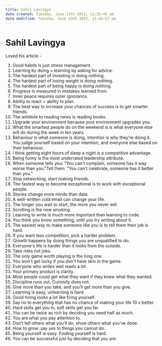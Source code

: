 ```yaml
---
title: Sahil Lavingya
date created: Tuesday, June 13th 2023, 11:25:45 am
date modified: Tuesday, June 13th 2023, 11:41:57 pm
---
```


# Sahil Lavingya

Loved his article -

1. Good habits is just stress management.
2. Learning by doing > learning by asking for advice.
3. The hardest part of investing is doing nothing.
4. The hardest part of losing weight is doing nothing.
5. The hardest part of being happy is doing nothing.
6. Progress is measured in mistakes learned from.
7. Inner peace requires outer ignorance.
8. Ability to react > ability to plan.
9. The best way to increase your chances of success is to get smarter friends.
10. The antidote to reading news is reading books.
11. Upgrade your environment because your environment upgrades you.
12. What the smartest people do on the weekend is is what everyone else will do during the week in ten years.
13. Behaviour is what someone is doing, intention is why they're doing it. You judge yourself based on your intention, and everyone else based on their behaviour.
14. I think getting eight hours of sleep a night is a competitive advantage.
15. Being funny is the most underrated leadership attribute.
16. When someone tells you: "You can't complain, someone has it way worse than you."Tell them: "You can't celebrate, someone has it better than you."
17. Stop networking, start making friends.
18. The fastest way to become exceptional is to work with exceptional people.
19. Stories change more minds than data.
20. A well-written cold email can change your life.
21. The longer you wait to start, the more you never will.
22. Scrolling is the new smoking.
23. Learning to write is much more important than learning to code.
24. You think you know something, until you try writing about it.
25. The easiest way to make someone like you is to tell them their job is hard.
26. If you want less competition, pick a harder problem.
27. Growth happens by doing things you are unqualified to do.
28. Everyone's life is harder than it looks from the outside.
29. Take risks not jobs.
30. The only game worth playing is the long one.
31. You won't get lucky if you don't have skin in the game.
32. Everyone who writes well reads a lot.
33. Your primary product is clarity.
34. Most people could get what they want if they knew what they wanted.
35. Discipline runs out. Curiosity does not.
36. Give more than you take, and you’ll get more than you give.
37. Learning is easy, unlearning is hard.
38. Good hiring looks a lot like firing yourself.
39. Say no to everything that has no chance of making your life 10 x better.
40. Hard skills get you in, soft skills get you far.
41. You can be twice as rich by deciding you need half as much.
42. You are what you pay attention to.
43. Don’t tell others what you’ll do, show others what you’ve done.
44. How to grow: say yes to things you cannot do.
45. Being yourself is easy. Finding yourself is hard.
46. You can be successful just by deciding that you are.
